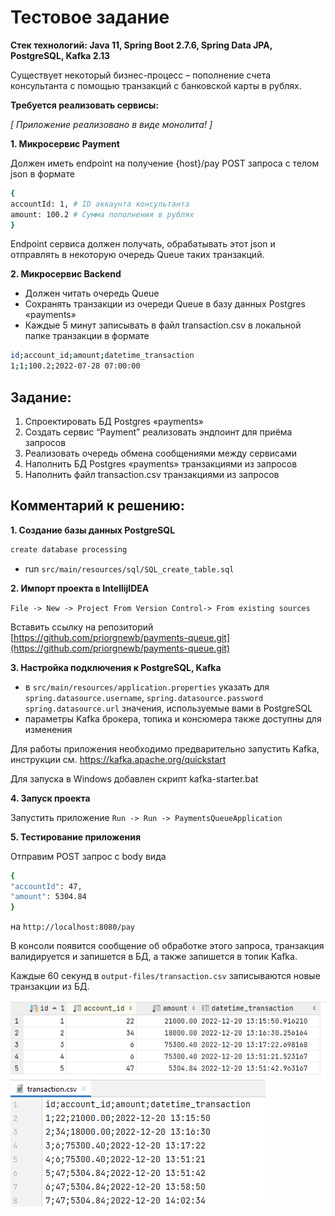 # Тестовое задание
**Стек технологий: Java 11, Spring Boot 2.7.6, Spring Data JPA, PostgreSQL, Kafka 2.13**

Существует некоторый бизнес-процесс – пополнение счета консультанта с помощью транзакций с
банковской карты в рублях.

**Требуется реализовать сервисы:**

_[ Приложение реализовано в виде монолита! ]_

**1. Микросервис Payment**

Должен иметь endpoint на получение {host}/pay
POST запроса с телом json в формате
```bash
{
accountId: 1, # ID аккаунта консультанта
amount: 100.2 # Сумма пополнения в рублях
}
```

Endpoint сервиса должен получать, обрабатывать этот json и отправлять в некоторую очередь
Queue таких транзакций.

**2. Микросервис Backend**

- Должен читать очередь Queue
- Сохранять транзакции из очереди Queue в базу данных Postgres «payments»
- Каждые 5 минут записывать в файл transaction.csv в локальной папке транзакции в
  формате

```bash
id;account_id;amount;datetime_transaction
1;1;100.2;2022-07-28 07:00:00
```
## Задание:
1. Спроектировать БД Postgres «payments»
2. Создать сервис “Payment” реализовать эндпоинт для приёма запросов
3. Реализовать очередь обмена сообщениями между сервисами
4. Наполнить БД Postgres «payments» транзакциями из запросов
5. Наполнить файл transaction.csv транзакциями из запросов

## Комментарий к решению:

**1. Создание базы данных PostgreSQL**

```bash
create database processing
```
- run `src/main/resources/sql/SQL_create_table.sql`

**2. Импорт проекта в IntellijIDEA**

`File -> New -> Project From Version Control-> From existing sources`

Вставить ссылку на репозиторий [https://github.com/priorgnewb/payments-queue.git](https://github.com/priorgnewb/payments-queue.git)

**3. Настройка подключения к PostgreSQL, Kafka**

+ в `src/main/resources/application.properties` указать для `spring.datasource.username`, `spring.datasource.password` `spring.datasource.url` значения, используемые вами в PostgreSQL
+ параметры Kafka брокера, топика и консюмера также доступны для изменения

Для работы приложения необходимо предварительно запустить Kafka,
инструкции см. https://kafka.apache.org/quickstart

Для запуска в Windows добавлен скрипт kafka-starter.bat

**4. Запуск проекта**

Запустить приложение `Run -> Run -> PaymentsQueueApplication`

**5. Тестирование приложения**

Отправим POST запрос с body вида
```bash
{
"accountId": 47,
"amount": 5304.84
}
```
на `http://localhost:8080/pay`

В консоли появится сообщение об обработке этого запроса,
транзакция валидируется и запишется в БД, а также запишется в топик Kafka.

Каждые 60 секунд в `output-files/transaction.csv` записываются новые транзакции из БД.

![img1](https://github.com/priorgnewb/payments-queue/blob/master/img1.png)
![img2](https://github.com/priorgnewb/payments-queue/blob/master/img2.png)
